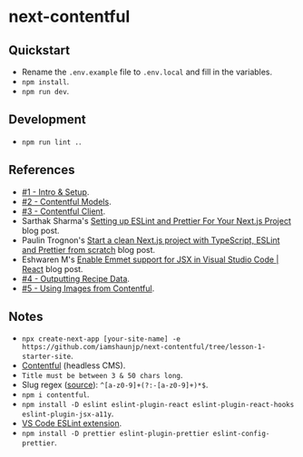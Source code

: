 # next-contentful

## Quickstart

- Rename the `.env.example` file to `.env.local` and fill in the variables.
- `npm install`.
- `npm run dev`.

## Development

- `npm run lint .`.

## References

- [#1 - Intro & Setup](https://youtu.be/m9mNsYJbkNg).
- [#2 - Contentful Models](https://youtu.be/otLsndcnqKM).
- [#3 - Contentful Client](https://youtu.be/sougdtlQlEk).
- Sarthak Sharma's [Setting up ESLint and Prettier For Your Next.js Project](https://xenox.dev/setting-up-eslint-and-prettier-for-next-js-project/) blog post.
- Paulin Trognon's [Start a clean Next.js project with TypeScript, ESLint and Prettier from scratch](https://paulintrognon.fr/blog/typescript-prettier-eslint-next-js) blog post.
- Eshwaren M's [Enable Emmet support for JSX in Visual Studio Code | React](https://medium.com/@eshwaren/enable-emmet-support-for-jsx-in-visual-studio-code-react-f1f5dfe8809c) blog post.
- [#4 - Outputting Recipe Data](https://youtu.be/r-Xn1EQD_aU).
- [#5 - Using Images from Contentful](https://youtu.be/Mdx3ywlnzk8).

## Notes

- `npx create-next-app [your-site-name] -e https://github.com/iamshaunjp/next-contentful/tree/lesson-1-starter-site`.
- [Contentful](https://www.contentful.com/) (headless CMS).
- `Title must be between 3 & 50 chars long`.
- Slug regex ([source](https://stackoverflow.com/a/19256344)): `^[a-z0-9]+(?:-[a-z0-9]+)*$`.
- `npm i contentful`.
- `npm install -D eslint eslint-plugin-react eslint-plugin-react-hooks eslint-plugin-jsx-a11y`.
- [VS Code ESLint extension](https://marketplace.visualstudio.com/items?itemName=dbaeumer.vscode-eslint).
- `npm install -D prettier eslint-plugin-prettier eslint-config-prettier`.
